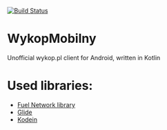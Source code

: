 [![Build Status](https://travis-ci.org/feelfreelinux/WykopMobilny.svg?branch=master)](https://travis-ci.org/feelfreelinux/WykopMobilny)
# WykopMobilny
Unofficial wykop.pl client for Android, written in Kotlin

# Used libraries:
- [Fuel Network library](https://github.com/kittinunf/Fuel)
- [Glide](https://github.com/bumptech/glide)
- [Kodein](https://github.com/SalomonBrys/Kodein)

